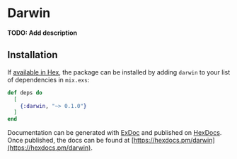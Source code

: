 # Darwin

**TODO: Add description**

## Installation

If [available in Hex](https://hex.pm/docs/publish), the package can be installed
by adding `darwin` to your list of dependencies in `mix.exs`:

```elixir
def deps do
  [
    {:darwin, "~> 0.1.0"}
  ]
end
```

Documentation can be generated with [ExDoc](https://github.com/elixir-lang/ex_doc)
and published on [HexDocs](https://hexdocs.pm). Once published, the docs can
be found at [https://hexdocs.pm/darwin](https://hexdocs.pm/darwin).

